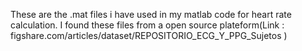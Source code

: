 These are the .mat files i have used in my matlab code for heart rate calculation. I found these files from a open source plateform(Link : figshare.com/articles/dataset/REPOSITORIO_ECG_Y_PPG_Sujetos )

